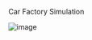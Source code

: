 Car Factory Simulation

![image](https://user-images.githubusercontent.com/68292792/120061004-3eb27c00-c085-11eb-8a1c-37f7d69a6838.png)
